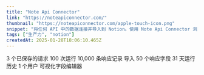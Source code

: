 ```yaml
---
title: "Note Api Connector"
link: "https://noteapiconnector.com/"
thumbnail: "https://noteapiconnector.com/apple-touch-icon.png"
snippet: "将任何 API 中的数据连接并导入到 Notion。使用 Note Api Connector 浏览器扩展，无需代码即可将 Notion 连接到任何应用程序或 API。"
tags: ["生产力", "notion"]
createdAt: 2025-01-28T18:06:10.465Z
---
```

3 个已保存的请求
100 次运行
10,000 条响应记录
导入 50 个响应字段
31 天运行历史
1 个用户
可视化字段编辑器
